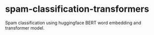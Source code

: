 # spam-classification-transformers
Spam classification using huggingface BERT word embedding and transformer model.
